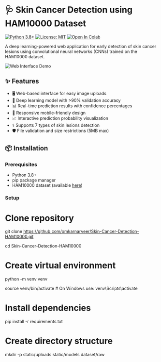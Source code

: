 # 🩺 Skin Cancer Detection using HAM10000 Dataset

[![Python 3.8+](https://img.shields.io/badge/python-3.8+-blue.svg)](https://www.python.org/downloads/)
[![License: MIT](https://img.shields.io/badge/License-MIT-yellow.svg)](https://opensource.org/licenses/MIT)
[![Open In Colab](https://colab.research.google.com/assets/colab-badge.svg)](https://colab.research.google.com/github/yourusername/Skin-Cancer-Detection-HAM10000/)

A deep learning-powered web application for early detection of skin cancer lesions using convolutional neural networks (CNNs) trained on the HAM10000 dataset.

![Web Interface Demo](static/demo.gif)

## ✨ Features

- 🖥️ Web-based interface for easy image uploads
- 🧠 Deep learning model with >90% validation accuracy
- 📊 Real-time prediction results with confidence percentages
- 📱 Responsive mobile-friendly design
- 📈 Interactive prediction probability visualization
- ⚕️ Supports 7 types of skin lesions detection
- 🛡️ File validation and size restrictions (5MB max)

## 📦 Installation

### Prerequisites
- Python 3.8+
- pip package manager
- HAM10000 dataset (available [here](https://dataverse.harvard.edu/dataset.xhtml?persistentId=doi:10.7910/DVN/DBW86T))

### Setup
# Clone repository
git clone https://github.com/omkarnarveer/Skin-Cancer-Detection-HAM10000.git

cd Skin-Cancer-Detection-HAM10000

# Create virtual environment
python -m venv venv

source venv/bin/activate  # On Windows use: venv\Scripts\activate

# Install dependencies
pip install -r requirements.txt

# Create directory structure
mkdir -p static/uploads static/models dataset/raw

